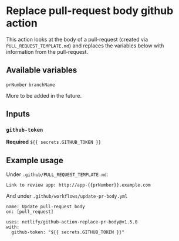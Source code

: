 # Replace pull-request body github action

This action looks at the body of a pull-request (created via `PULL_REQUEST_TEMPLATE.md`)
and replaces the variables below with information from the pull-request.

## Available variables

`prNumber`
`branchName`

More to be added in the future.

## Inputs

### `github-token`

**Required** `${{ secrets.GITHUB_TOKEN }}`

## Example usage

Under `.github/PULL_REQUEST_TEMPLATE.md`:

```
Link to review app: http://app-{{prNumber}}.example.com
```

And under `.github/workflows/update-pr-body.yml`

```
name: Update pull-request body
on: [pull_request]

uses: netlify/github-action-replace-pr-body@v1.5.0
with:
  github-token: "${{ secrets.GITHUB_TOKEN }}"
```
